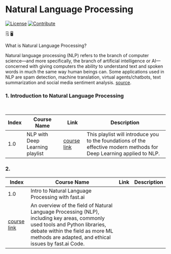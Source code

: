 # Natural Language Processing

[![License](https://img.shields.io/badge/License-CC0%201.0%20Universal-brightgreen.svg?style=flat-square)](https://github.com/66daysofdata/License)
[![Contribute](https://img.shields.io/badge/PRs-Contributions%20are%20Welcome-blue.svg?style=flat-square)](https://github.com/66daysofdata/Welcome-to-the-community)


🗒️ 🖥️

What is Natural Language Processing?

Natural language processing (NLP) refers to the branch of computer science—and more specifically, the branch of artificial intelligence or AI—concerned with giving computers the ability to understand text and spoken words in much the same way human beings can. Some applications used in NLP are spam detection, machine translation, virtual agents/chatbots, text summarization and social media sentiment analysis. [source](https://www.ibm.com/topics/natural-language-processing). 


### 1. Introduction to Natural Language Processing

<br>

| Index |  Course Name	| Link | Description |
| ----- | ------------------- | ----| ------------ |
| 1.0 | NLP with Deep Learning playlist |[course link](https://www.youtube.com/watch?v=rmVRLeJRkl4&list=PLoROMvodv4rOSH4v6133s9LFPRHjEmbmJ)| This playlist will introduce you to the foundations of the effective modern methods for Deep Learning applied to NLP. |

### 2.  

| Index |  Course Name	| Link | Description |
| ----- | ------------------- | ----| ------------ |
| 1.0 | Intro to Natural Language Processing with fast.ai
 |[course link](https://www.youtube.com/watch?v=cce8ntxP_XI&list=PLtmWHNX-gukKocXQOkQjuVxglSDYWsSh9)| An overview of the field of Natural Language Processing (NLP), including key areas, commonly used tools and Python libraries, debate within the field as more ML methods are adapted, and ethical issues by fast.ai Code. |

<br>




